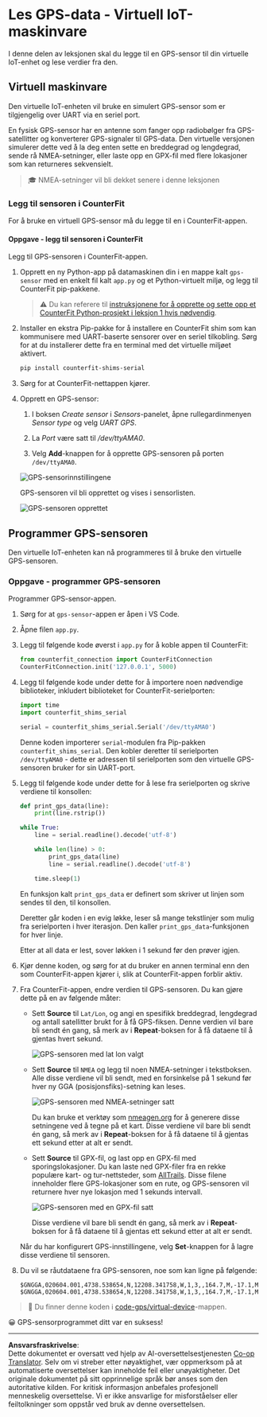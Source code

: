 <!--
CO_OP_TRANSLATOR_METADATA:
{
  "original_hash": "64f18a8f8aaa1fef5e7320e0992d8b3a",
  "translation_date": "2025-08-27T21:27:37+00:00",
  "source_file": "3-transport/lessons/1-location-tracking/virtual-device-gps-sensor.md",
  "language_code": "no"
}
-->
# Les GPS-data - Virtuell IoT-maskinvare

I denne delen av leksjonen skal du legge til en GPS-sensor til din virtuelle IoT-enhet og lese verdier fra den.

## Virtuell maskinvare

Den virtuelle IoT-enheten vil bruke en simulert GPS-sensor som er tilgjengelig over UART via en seriel port.

En fysisk GPS-sensor har en antenne som fanger opp radiobølger fra GPS-satellitter og konverterer GPS-signaler til GPS-data. Den virtuelle versjonen simulerer dette ved å la deg enten sette en breddegrad og lengdegrad, sende rå NMEA-setninger, eller laste opp en GPX-fil med flere lokasjoner som kan returneres sekvensielt.

> 🎓 NMEA-setninger vil bli dekket senere i denne leksjonen

### Legg til sensoren i CounterFit

For å bruke en virtuell GPS-sensor må du legge til en i CounterFit-appen.

#### Oppgave - legg til sensoren i CounterFit

Legg til GPS-sensoren i CounterFit-appen.

1. Opprett en ny Python-app på datamaskinen din i en mappe kalt `gps-sensor` med en enkelt fil kalt `app.py` og et Python-virtuelt miljø, og legg til CounterFit pip-pakkene.

    > ⚠️ Du kan referere til [instruksjonene for å opprette og sette opp et CounterFit Python-prosjekt i leksjon 1 hvis nødvendig](../../../1-getting-started/lessons/1-introduction-to-iot/virtual-device.md).

1. Installer en ekstra Pip-pakke for å installere en CounterFit shim som kan kommunisere med UART-baserte sensorer over en seriel tilkobling. Sørg for at du installerer dette fra en terminal med det virtuelle miljøet aktivert.

    ```sh
    pip install counterfit-shims-serial
    ```

1. Sørg for at CounterFit-nettappen kjører.

1. Opprett en GPS-sensor:

    1. I boksen *Create sensor* i *Sensors*-panelet, åpne rullegardinmenyen *Sensor type* og velg *UART GPS*.

    1. La *Port* være satt til */dev/ttyAMA0*.

    1. Velg **Add**-knappen for å opprette GPS-sensoren på porten `/dev/ttyAMA0`.

    ![GPS-sensorinnstillingene](../../../../../translated_images/counterfit-create-gps-sensor.6385dc9357d85ad1d47b4abb2525e7651fd498917d25eefc5a72feab09eedc70.no.png)

    GPS-sensoren vil bli opprettet og vises i sensorlisten.

    ![GPS-sensoren opprettet](../../../../../translated_images/counterfit-gps-sensor.3fbb15af0a5367566f2f11324ef5a6f30861cdf2b497071a5e002b7aa473550e.no.png)

## Programmer GPS-sensoren

Den virtuelle IoT-enheten kan nå programmeres til å bruke den virtuelle GPS-sensoren.

### Oppgave - programmer GPS-sensoren

Programmer GPS-sensor-appen.

1. Sørg for at `gps-sensor`-appen er åpen i VS Code.

1. Åpne filen `app.py`.

1. Legg til følgende kode øverst i `app.py` for å koble appen til CounterFit:

    ```python
    from counterfit_connection import CounterFitConnection
    CounterFitConnection.init('127.0.0.1', 5000)
    ```

1. Legg til følgende kode under dette for å importere noen nødvendige biblioteker, inkludert biblioteket for CounterFit-serielporten:

    ```python
    import time
    import counterfit_shims_serial
    
    serial = counterfit_shims_serial.Serial('/dev/ttyAMA0')
    ```

    Denne koden importerer `serial`-modulen fra Pip-pakken `counterfit_shims_serial`. Den kobler deretter til serielporten `/dev/ttyAMA0` - dette er adressen til serielporten som den virtuelle GPS-sensoren bruker for sin UART-port.

1. Legg til følgende kode under dette for å lese fra serielporten og skrive verdiene til konsollen:

    ```python
    def print_gps_data(line):
        print(line.rstrip())
    
    while True:
        line = serial.readline().decode('utf-8')
    
        while len(line) > 0:
            print_gps_data(line)
            line = serial.readline().decode('utf-8')
    
        time.sleep(1)
    ```

    En funksjon kalt `print_gps_data` er definert som skriver ut linjen som sendes til den, til konsollen.

    Deretter går koden i en evig løkke, leser så mange tekstlinjer som mulig fra serielporten i hver iterasjon. Den kaller `print_gps_data`-funksjonen for hver linje.

    Etter at all data er lest, sover løkken i 1 sekund før den prøver igjen.

1. Kjør denne koden, og sørg for at du bruker en annen terminal enn den som CounterFit-appen kjører i, slik at CounterFit-appen forblir aktiv.

1. Fra CounterFit-appen, endre verdien til GPS-sensoren. Du kan gjøre dette på en av følgende måter:

    * Sett **Source** til `Lat/Lon`, og angi en spesifikk breddegrad, lengdegrad og antall satellitter brukt for å få GPS-fiksen. Denne verdien vil bare bli sendt én gang, så merk av i **Repeat**-boksen for å få dataene til å gjentas hvert sekund.

      ![GPS-sensoren med lat lon valgt](../../../../../translated_images/counterfit-gps-sensor-latlon.008c867d75464fbe7f84107cc57040df565ac07cb57d2f21db37d087d470197d.no.png)

    * Sett **Source** til `NMEA` og legg til noen NMEA-setninger i tekstboksen. Alle disse verdiene vil bli sendt, med en forsinkelse på 1 sekund før hver ny GGA (posisjonsfiks)-setning kan leses.

      ![GPS-sensoren med NMEA-setninger satt](../../../../../translated_images/counterfit-gps-sensor-nmea.c62eea442171e17e19528b051b104cfcecdc9cd18db7bc72920f29821ae63f73.no.png)

      Du kan bruke et verktøy som [nmeagen.org](https://www.nmeagen.org) for å generere disse setningene ved å tegne på et kart. Disse verdiene vil bare bli sendt én gang, så merk av i **Repeat**-boksen for å få dataene til å gjentas ett sekund etter at alt er sendt.

    * Sett **Source** til GPX-fil, og last opp en GPX-fil med sporingslokasjoner. Du kan laste ned GPX-filer fra en rekke populære kart- og tur-nettsteder, som [AllTrails](https://www.alltrails.com/). Disse filene inneholder flere GPS-lokasjoner som en rute, og GPS-sensoren vil returnere hver nye lokasjon med 1 sekunds intervall.

      ![GPS-sensoren med en GPX-fil satt](../../../../../translated_images/counterfit-gps-sensor-gpxfile.8310b063ce8a425ccc8ebeec8306aeac5e8e55207f007d52c6e1194432a70cd9.no.png)

      Disse verdiene vil bare bli sendt én gang, så merk av i **Repeat**-boksen for å få dataene til å gjentas ett sekund etter at alt er sendt.

    Når du har konfigurert GPS-innstillingene, velg **Set**-knappen for å lagre disse verdiene til sensoren.

1. Du vil se råutdataene fra GPS-sensoren, noe som kan ligne på følgende:

    ```output
    $GNGGA,020604.001,4738.538654,N,12208.341758,W,1,3,,164.7,M,-17.1,M,,*67
    $GNGGA,020604.001,4738.538654,N,12208.341758,W,1,3,,164.7,M,-17.1,M,,*67
    ```

> 💁 Du finner denne koden i [code-gps/virtual-device](../../../../../3-transport/lessons/1-location-tracking/code-gps/virtual-device)-mappen.

😀 GPS-sensorprogrammet ditt var en suksess!

---

**Ansvarsfraskrivelse**:  
Dette dokumentet er oversatt ved hjelp av AI-oversettelsestjenesten [Co-op Translator](https://github.com/Azure/co-op-translator). Selv om vi streber etter nøyaktighet, vær oppmerksom på at automatiserte oversettelser kan inneholde feil eller unøyaktigheter. Det originale dokumentet på sitt opprinnelige språk bør anses som den autoritative kilden. For kritisk informasjon anbefales profesjonell menneskelig oversettelse. Vi er ikke ansvarlige for misforståelser eller feiltolkninger som oppstår ved bruk av denne oversettelsen.